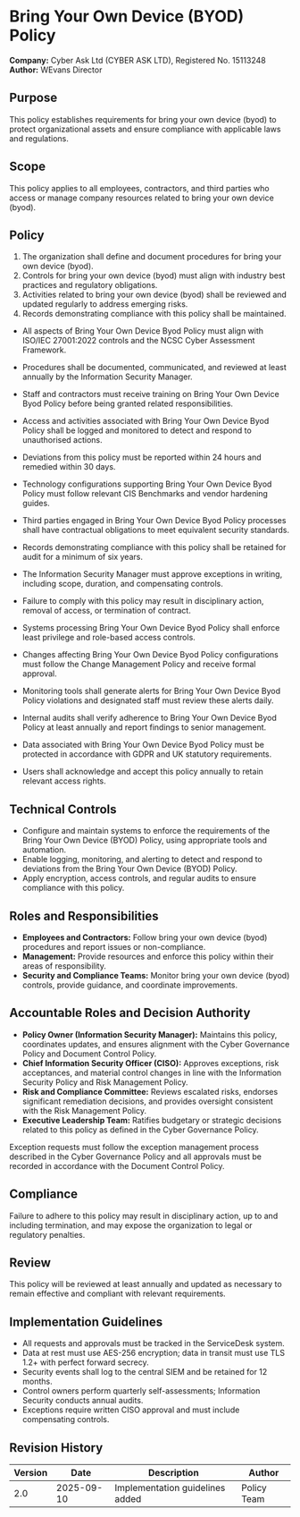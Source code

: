 # Bring Your Own Device (BYOD) Policy

**Company:** Cyber Ask Ltd (CYBER ASK LTD), Registered No. 15113248  
**Author:** WEvans Director

## Purpose

This policy establishes requirements for bring your own device (byod) to protect organizational assets and ensure compliance with applicable laws and regulations.

## Scope

This policy applies to all employees, contractors, and third parties who access or manage company resources related to bring your own device (byod).

## Policy
1. The organization shall define and document procedures for bring your own device (byod).
2. Controls for bring your own device (byod) must align with industry best practices and regulatory obligations.
3. Activities related to bring your own device (byod) shall be reviewed and updated regularly to address emerging risks.
4. Records demonstrating compliance with this policy shall be maintained.

- All aspects of Bring Your Own Device Byod Policy must align with ISO/IEC 27001:2022 controls and the NCSC Cyber Assessment Framework.
- Procedures shall be documented, communicated, and reviewed at least annually by the Information Security Manager.
- Staff and contractors must receive training on Bring Your Own Device Byod Policy before being granted related responsibilities.
- Access and activities associated with Bring Your Own Device Byod Policy shall be logged and monitored to detect and respond to unauthorised actions.
- Deviations from this policy must be reported within 24 hours and remedied within 30 days.
- Technology configurations supporting Bring Your Own Device Byod Policy must follow relevant CIS Benchmarks and vendor hardening guides.
- Third parties engaged in Bring Your Own Device Byod Policy processes shall have contractual obligations to meet equivalent security standards.
- Records demonstrating compliance with this policy shall be retained for audit for a minimum of six years.
- The Information Security Manager must approve exceptions in writing, including scope, duration, and compensating controls.
- Failure to comply with this policy may result in disciplinary action, removal of access, or termination of contract.

- Systems processing Bring Your Own Device Byod Policy shall enforce least privilege and role-based access controls.
- Changes affecting Bring Your Own Device Byod Policy configurations must follow the Change Management Policy and receive formal approval.
- Monitoring tools shall generate alerts for Bring Your Own Device Byod Policy violations and designated staff must review these alerts daily.
- Internal audits shall verify adherence to Bring Your Own Device Byod Policy at least annually and report findings to senior management.
- Data associated with Bring Your Own Device Byod Policy must be protected in accordance with GDPR and UK statutory requirements.
- Users shall acknowledge and accept this policy annually to retain relevant access rights.

## Technical Controls

- Configure and maintain systems to enforce the requirements of the Bring Your Own Device (BYOD) Policy, using appropriate tools and automation.
- Enable logging, monitoring, and alerting to detect and respond to deviations from the Bring Your Own Device (BYOD) Policy.
- Apply encryption, access controls, and regular audits to ensure compliance with this policy.

## Roles and Responsibilities

- **Employees and Contractors:** Follow bring your own device (byod) procedures and report issues or non-compliance.
- **Management:** Provide resources and enforce this policy within their areas of responsibility.
- **Security and Compliance Teams:** Monitor bring your own device (byod) controls, provide guidance, and coordinate improvements.

## Accountable Roles and Decision Authority

- **Policy Owner (Information Security Manager):** Maintains this policy, coordinates updates, and ensures alignment with the Cyber Governance Policy and Document Control Policy.
- **Chief Information Security Officer (CISO):** Approves exceptions, risk acceptances, and material control changes in line with the Information Security Policy and Risk Management Policy.
- **Risk and Compliance Committee:** Reviews escalated risks, endorses significant remediation decisions, and provides oversight consistent with the Risk Management Policy.
- **Executive Leadership Team:** Ratifies budgetary or strategic decisions related to this policy as defined in the Cyber Governance Policy.

Exception requests must follow the exception management process described in the Cyber Governance Policy and all approvals must be recorded in accordance with the Document Control Policy.

## Compliance

Failure to adhere to this policy may result in disciplinary action, up to and including termination, and may expose the organization to legal or regulatory penalties.

## Review

This policy will be reviewed at least annually and updated as necessary to remain effective and compliant with relevant requirements.

## Implementation Guidelines
- All requests and approvals must be tracked in the ServiceDesk system.
- Data at rest must use AES-256 encryption; data in transit must use TLS 1.2+ with perfect forward secrecy.
- Security events shall log to the central SIEM and be retained for 12 months.
- Control owners perform quarterly self-assessments; Information Security conducts annual audits.
- Exceptions require written CISO approval and must include compensating controls.

## Revision History

| Version | Date | Description | Author |
| ------- | ---------- | ----------------------- | ------ |
| 2.0     | 2025-09-10 | Implementation guidelines added | Policy Team |
